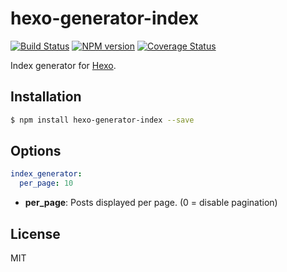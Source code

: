 # hexo-generator-index

[![Build Status](https://travis-ci.org/hexojs/hexo-generator-index.svg?branch=master)](https://travis-ci.org/hexojs/hexo-generator-index)  [![NPM version](https://badge.fury.io/js/hexo-generator-index.svg)](http://badge.fury.io/js/hexo-generator-index) [![Coverage Status](https://img.shields.io/coveralls/hexojs/hexo-generator-index.svg)](https://coveralls.io/r/hexojs/hexo-generator-index?branch=master)

Index generator for [Hexo].

## Installation

``` bash
$ npm install hexo-generator-index --save
```

## Options

``` yaml
index_generator:
  per_page: 10
```

- **per_page**: Posts displayed per page. (0 = disable pagination)

## License

MIT

[Hexo]: http://hexo.io/